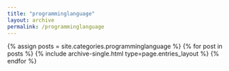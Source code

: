 ```yaml
---
title: "programminglanguage"
layout: archive
permalink: /programminglanguage
---
```



{% assign posts = site.categories.programminglanguage %}
{% for post in posts %} {% include archive-single.html type=page.entries_layout %} {% endfor %}

